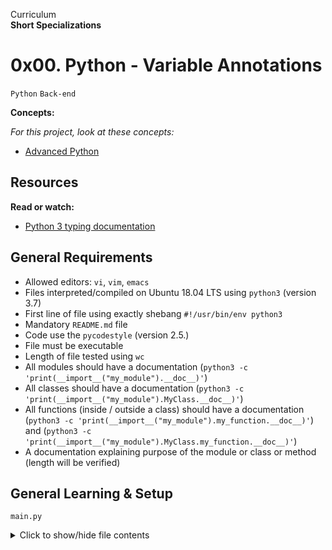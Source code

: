 Curriculum <br>
**Short Specializations** <br>

# 0x00. Python - Variable Annotations

`Python` `Back-end`

**Concepts:**

_For this project, look at these concepts:_

* [Advanced Python](https://www.alx-intranet.hbtn.io/concepts/554)

## Resources

**Read or watch:**

* [Python 3 typing documentation](https://www.docs.python.org/3/library/typing.html)

## General Requirements

* Allowed editors: `vi`, `vim`, `emacs`
* Files interpreted/compiled on Ubuntu 18.04 LTS using `python3` (version 3.7)
* First line of file using exactly shebang `#!/usr/bin/env python3`
* Mandatory `README.md` file
* Code use the `pycodestyle` (version 2.5.)
* File must be executable
* Length of file tested using `wc`
* All modules should have a documentation (`python3 -c 'print(__import__("my_module").__doc__)'`)
* All classes should have a documentation (`python3 -c 'print(__import__("my_module").MyClass.__doc__)'`)
* All functions (inside / outside a class) should have a documentation (`python3 -c 'print(__import__("my_module").my_function.__doc__)'`) and (`python3 -c 'print(__import__("my_module").MyClass.my_function.__doc__)'`)
* A documentation explaining purpose of the module or class or method (length will be verified)

## General Learning & Setup

`main.py`
<details>
  <summary>Click to show/hide file contents</summary>

  ```python3
  #!/usr/bin/env python3
  var = __import__('file').var

  print(var())
  print(var.__annotations__)
  ```
</details>
